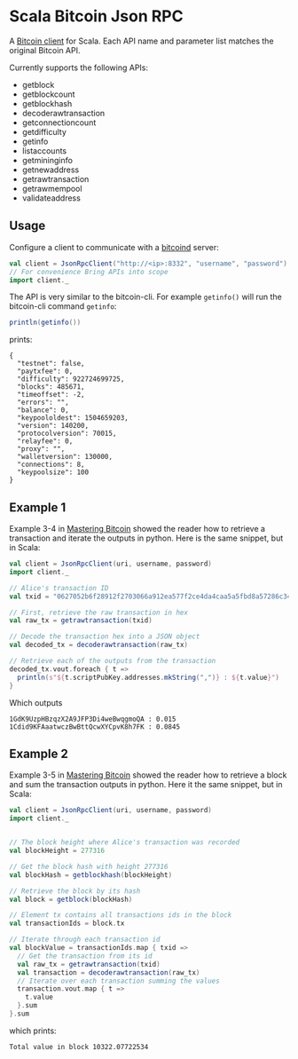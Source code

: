 # Scala Bitcoin Json RPC

A [Bitcoin client](https://en.bitcoin.it/wiki/Original_Bitcoin_client/API_calls_list) for Scala. Each API name and parameter list matches the original Bitcoin API.

Currently supports the following APIs:
- getblock
- getblockcount
- getblockhash
- decoderawtransaction
- getconnectioncount
- getdifficulty
- getinfo
- listaccounts
- getmininginfo
- getnewaddress
- getrawtransaction
- getrawmempool
- validateaddress

## Usage

Configure a client to communicate with a [bitcoind](https://en.bitcoin.it/wiki/Bitcoind) server:

```scala
val client = JsonRpcClient("http://<ip>:8332", "username", "password")
// For convenience Bring APIs into scope
import client._
```

The API is very similar to the bitcoin-cli. For example `getinfo()` will run the bitcoin-cli command `getinfo`:

```scala
println(getinfo())
```

prints:

```text
{
  "testnet": false,
  "paytxfee": 0,
  "difficulty": 922724699725,
  "blocks": 485671,
  "timeoffset": -2,
  "errors": "",
  "balance": 0,
  "keypoololdest": 1504659203,
  "version": 140200,
  "protocolversion": 70015,
  "relayfee": 0,
  "proxy": "",
  "walletversion": 130000,
  "connections": 8,
  "keypoolsize": 100
}
```

## Example 1

Example 3-4 in [Mastering Bitcoin](https://www.amazon.ca/Mastering-Bitcoin-Unlocking-Digital-Cryptocurrencies/dp/1449374042) showed the reader how to retrieve a transaction and iterate the outputs in python. Here is the same snippet, but in Scala:

```scala
val client = JsonRpcClient(uri, username, password)
import client._

// Alice's transaction ID
val txid = "0627052b6f28912f2703066a912ea577f2ce4da4caa5a5fbd8a57286c345c2f2"

// First, retrieve the raw transaction in hex
val raw_tx = getrawtransaction(txid)

// Decode the transaction hex into a JSON object
val decoded_tx = decoderawtransaction(raw_tx)

// Retrieve each of the outputs from the transaction
decoded_tx.vout.foreach { t =>
  println(s"${t.scriptPubKey.addresses.mkString(",")} : ${t.value}")
}  
```

Which outputs

```text
1GdK9UzpHBzqzX2A9JFP3Di4weBwqgmoQA : 0.015
1Cdid9KFAaatwczBwBttQcwXYCpvK8h7FK : 0.0845
```

## Example 2

Example 3-5 in [Mastering Bitcoin](https://www.amazon.ca/Mastering-Bitcoin-Unlocking-Digital-Cryptocurrencies/dp/1449374042) showed the reader how to retrieve a block and sum the transaction outputs in python. Here it the same snippet, but in Scala:

```scala
val client = JsonRpcClient(uri, username, password)
import client._


// The block height where Alice's transaction was recorded
val blockHeight = 277316

// Get the block hash with height 277316
val blockHash = getblockhash(blockHeight)

// Retrieve the block by its hash
val block = getblock(blockHash)

// Element tx contains all transactions ids in the block
val transactionIds = block.tx

// Iterate through each transaction id
val blockValue = transactionIds.map { txid =>
  // Get the transaction from its id
  val raw_tx = getrawtransaction(txid)
  val transaction = decoderawtransaction(raw_tx)
  // Iterate over each transaction summing the values
  transaction.vout.map { t =>
    t.value
  }.sum
}.sum
```
which prints:

```text
Total value in block 10322.07722534
```
